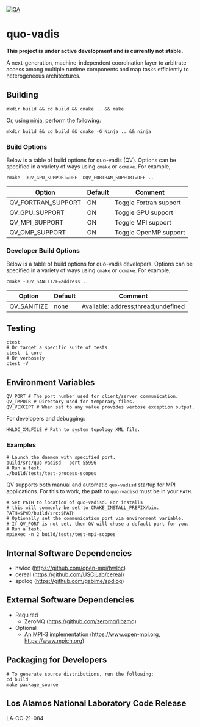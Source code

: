 [![QA](https://github.com/hpc/quo-vadis/actions/workflows/qa.yml/badge.svg)
](https://github.com/hpc/quo-vadis/actions/workflows/qa.yml)

# quo-vadis

**This project is under active development and is currently not stable.**

A next-generation, machine-independent coordination layer to arbitrate access
among multiple runtime components and map tasks efficiently to heterogeneous
architectures.

## Building
```shell
mkdir build && cd build && cmake .. && make
```
Or, using [ninja](https://ninja-build.org/), perform the following:
```shell
mkdir build && cd build && cmake -G Ninja .. && ninja
```

### Build Options
Below is a table of build options for quo-vadis (QV). Options can be specified
in a variety of ways using `cmake` or `ccmake`. For example,
```shell
cmake -DQV_GPU_SUPPORT=OFF -DQV_FORTRAN_SUPPORT=OFF ..
```

| Option                       | Default | Comment                             |
| ---------------------------- | ------- | ----------------------------------- |
| QV_FORTRAN_SUPPORT           | ON      | Toggle Fortran support              |
| QV_GPU_SUPPORT               | ON      | Toggle GPU support                  |
| QV_MPI_SUPPORT               | ON      | Toggle MPI support                  |
| QV_OMP_SUPPORT               | ON      | Toggle OpenMP support               |


### Developer Build Options
Below is a table of build options for quo-vadis developers. Options can be
specified in a variety of ways using `cmake` or `ccmake`. For example,
```shell
cmake -DQV_SANITIZE=address ..
```

| Option              | Default | Comment                                      |
| ------------------- | ------- | -------------------------------------------- |
| QV_SANITIZE         | none    | Available: address;thread;undefined          |


## Testing
```shell
ctest
# Or target a specific suite of tests
ctest -L core
# Or verbosely
ctest -V
```

## Environment Variables
```shell
QV_PORT # The port number used for client/server communication.
QV_TMPDIR # Directory used for temporary files.
QV_VEXCEPT # When set to any value provides verbose exception output.
```

For developers and debugging:
```shell
HWLOC_XMLFILE # Path to system topology XML file.
```
### Examples
```shell
# Launch the daemon with specified port.
build/src/quo-vadisd --port 55996
# Run a test.
./build/tests/test-process-scopes
```

QV supports both manual and automatic `quo-vadisd` startup for MPI applications.
For this to work, the path to `quo-vadisd` must be in your `PATH`.
```shell
# Set PATH to location of quo-vadisd. For installs
# this will commonly be set to CMAKE_INSTALL_PREFIX/bin.
PATH=$PWD/build/src:$PATH
# Optionally set the communication port via environment variable.
# If QV_PORT is not set, then QV will chose a default port for you.
# Run a test.
mpiexec -n 2 build/tests/test-mpi-scopes
```

## Internal Software Dependencies
* hwloc (https://github.com/open-mpi/hwloc)
* cereal (https://github.com/USCiLab/cereal)
* spdlog (https://github.com/gabime/spdlog)

## External Software Dependencies
* Required
    * ZeroMQ (https://github.com/zeromq/libzmq)
* Optional
    * An MPI-3 implementation (https://www.open-mpi.org, https://www.mpich.org)

## Packaging for Developers
```shell
# To generate source distributions, run the following:
cd build
make package_source
```

## Los Alamos National Laboratory Code Release
LA-CC-21-084

